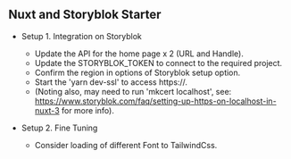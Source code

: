 ## Nuxt and Storyblok Starter

- Setup 1. Integration on Storyblok

  - Update the API for the home page x 2 (URL and Handle).
  - Update the STORYBLOK_TOKEN to connect to the required project.
  - Confirm the region in options of Storyblok setup option.
  - Start the 'yarn dev-ssl' to access https://.
  - (Noting also, may need to run 'mkcert localhost', see: https://www.storyblok.com/faq/setting-up-https-on-localhost-in-nuxt-3 for more info).

- Setup 2. Fine Tuning
  - Consider loading of different Font to TailwindCss.
